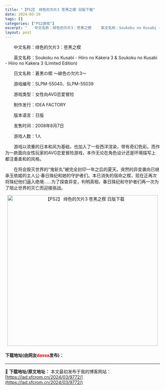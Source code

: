 ```yaml
---
title: "【PS2】 绯色的欠片3 苍黑之楔 日版下载"
date: 2024-03-19
tags: []
categories: ["PS2游戏"]
excerpt: "　　中文名称：绯色的欠片3：苍黑之楔 　　英文名称：Soukoku no Kusabi - Hiiro no Kakera 3 &amp; Soukoku no Kusabi - Hiiro no Kakera 3 (Limited Edition) 　　日文名称：蒼黒の楔 ～緋色の欠片3～ 　　游&hellip;"
layout: post
---
```


 <p>　　中文名称：绯色的欠片3：苍黑之楔</p> <p>　　英文名称：Soukoku no Kusabi - Hiiro no Kakera 3 &amp; Soukoku no Kusabi - Hiiro no Kakera 3 (Limited Edition)</p> <p>　　日文名称：蒼黒の楔 ～緋色の欠片3～</p> <p>　　游戏编号：SLPM-55040、SLPM-55039</p> <p>　　游戏类型：女性向AVG恋爱冒险</p> <p>　　制作发行：IDEA FACTORY</p> <p>　　版本语言：日版</p> <p>　　发售时间：2008年8月7日</p> <p>　　游戏人数：1人</p> <p>　　游戏以浓重的日本和风为基础，也加入了一些西洋渲染，带有奇幻色彩。而作为一款面向女性玩家的AVG恋爱冒险游戏，本作无论在角色设计还是环境描写上都注重柔和的风格。</p> <p>　　在将会毁灭世界的&ldquo;鬼斩丸&rdquo;被完全封印一年之后的夏天。突然的异变袭向已继承玉依姬的主人公&middot;春日珠纪和她的守护者们。本已消失的宿命之楔，现在正再次将珠纪他们逼入绝境&hellip;&hellip;为了探查异变，判明真相，春日珠纪和守护者们再一次为了阻止世界的灭亡而迎接挑战。</p> <p align="center"><img align="" border="0" src="https://lad.sfcrom.cn/wp-content/uploads/2024/03/20240319_65f998ca324af.jpg" width="490" alt="【PS2】 绯色的欠片3 苍黑之楔 日版下载" /></p> <p><h4>下载地址(由网友<font color="red">dassa</font>发布)：</h4></p> 

---
📖 **下载地址/原文地址：** 本文最初发布于我的博客网站：[https://lad.sfcrom.cn/2024/03/9772/](https://lad.sfcrom.cn/2024/03/9772/)
